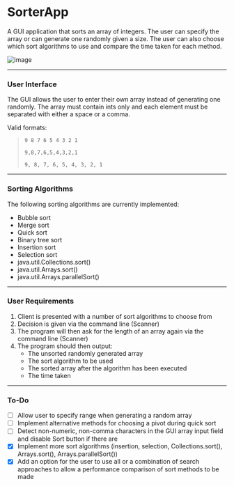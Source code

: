 # SorterApp

A GUI application that sorts an array of integers. The user can specify the array or can generate one randomly given a size. The user can also choose which sort algorithms to use and compare the time taken for each method.

![image](https://user-images.githubusercontent.com/11021728/135949573-32a6880b-ce5d-40c1-a1c8-679348b961ea.png)

---

### User Interface

The GUI allows the user to enter their own array instead of generating one randomly. The array must contain ints only and each element must be separated with either a space or a comma.

Valid formats:
> `9 8 7 6 5 4 3 2 1`
> 
> `9,8,7,6,5,4,3,2,1`
> 
> `9, 8, 7, 6, 5, 4, 3, 2, 1`

---

### Sorting Algorithms
The following sorting algorithms are currently implemented:
- Bubble sort
- Merge sort
- Quick sort
- Binary tree sort
- Insertion sort
- Selection sort
- java.util.Collections.sort()
- java.util.Arrays.sort()
- java.util.Arrays.parallelSort()

---

### User Requirements
1. Client is presented with a number of sort algorithms to choose from
2. Decision is given via the command line (Scanner)
3. The program will then ask for the length of an array again via the command line (Scanner)
4. The program should then output:
	- The unsorted randomly generated array
	- The sort algorithm to be used
	- The sorted array after the algorithm has been executed
	- The time taken

---

### To-Do

- [ ] Allow user to specify range when generating a random array
- [ ] Implement alternative methods for choosing a pivot during quick sort
- [ ] Detect non-numeric, non-comma characters in the GUI array input field and disable Sort button if there are
- [x] Implement more sort algorithms (insertion, selection, Collections.sort(), Arrays.sort(), Arrays.parallelSort())
- [x] Add an option for the user to use all or a combination of search approaches to allow a performance comparison of sort methods to be made
